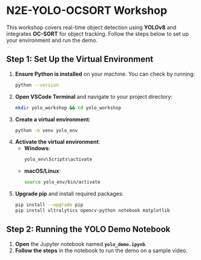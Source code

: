 # **N2E-YOLO-OCSORT Workshop**  

This workshop covers real-time object detection using **YOLOv8** and integrates **OC-SORT** for object tracking. Follow the steps below to set up your environment and run the demo.  

## **Step 1: Set Up the Virtual Environment**  

1. **Ensure Python is installed** on your machine. You can check by running:  
   ```bash
   python --version
   ```
2. **Open VSCode Terminal** and navigate to your project directory:  
   ```bash
   mkdir yolo_workshop && cd yolo_workshop
   ```
3. **Create a virtual environment**:  
   ```bash
   python -m venv yolo_env
   ```
4. **Activate the virtual environment**:  
   - **Windows**:  
     ```bash
     yolo_env\Scripts\activate
     ```
   - **macOS/Linux**:  
     ```bash
     source yolo_env/bin/activate
     ```
5. **Upgrade pip** and install required packages:  
   ```bash
   pip install --upgrade pip  
   pip install ultralytics opencv-python notebook matplotlib  
   ```

## **Step 2: Running the YOLO Demo Notebook**  

1. **Open** the Jupyter notebook named **`yolo_demo.ipynb`**.
3. **Follow the steps** in the notebook to run the demo on a sample video.  
